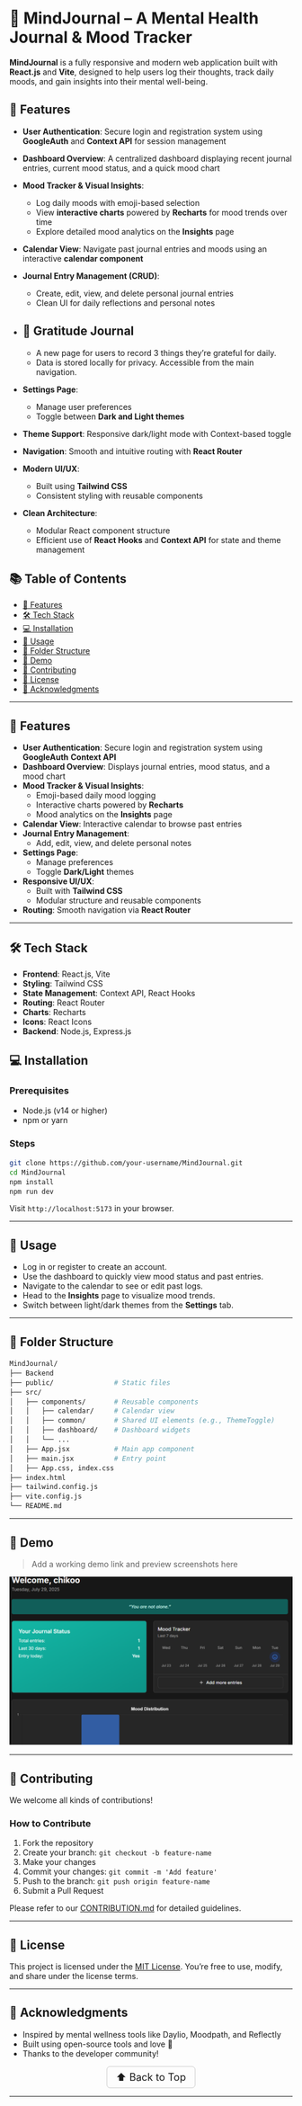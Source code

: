 # 🧠 MindJournal – A Mental Health Journal & Mood Tracker

**MindJournal** is a fully responsive and modern web application built with **React.js** and **Vite**, designed to help users log their thoughts, track daily moods, and gain insights into their mental well-being.

## 🚀 Features

- **User Authentication**: Secure login and registration system using **GoogleAuth** and **Context API** for session management  
- **Dashboard Overview**: A centralized dashboard displaying recent journal entries, current mood status, and a quick mood chart  
- **Mood Tracker & Visual Insights**:
  - Log daily moods with emoji-based selection  
  - View **interactive charts** powered by **Recharts** for mood trends over time  
  - Explore detailed mood analytics on the **Insights** page  
- **Calendar View**: Navigate past journal entries and moods using an interactive **calendar component**  
- **Journal Entry Management (CRUD)**:
  - Create, edit, view, and delete personal journal entries  
  - Clean UI for daily reflections and personal notes
- ## 🙏 Gratitude Journal
  - A new page for users to record 3 things they’re grateful for daily. 
  - Data is stored locally for privacy. Accessible from the main navigation.
  
- **Settings Page**:
  - Manage user preferences  
  - Toggle between **Dark and Light themes**  
- **Theme Support**: Responsive dark/light mode with Context-based toggle  
- **Navigation**: Smooth and intuitive routing with **React Router**  
- **Modern UI/UX**:
  - Built using **Tailwind CSS**  
  - Consistent styling with reusable components  
- **Clean Architecture**:
  - Modular React component structure  
  - Efficient use of **React Hooks** and **Context API** for state and theme management



## 📚 Table of Contents

- [🚀 Features](#-features)
- [🛠️ Tech Stack](#️-tech-stack)
- [💻 Installation](#-installation)
- [📖 Usage](#-usage)
- [📁 Folder Structure](#-folder-structure)
- [📸 Demo](#-demo)
- [🤝 Contributing](#-contributing)
- [📄 License](#-license)
- [🙏 Acknowledgments](#-acknowledgments)

---

## 🚀 Features

- **User Authentication**: Secure login and registration system using **GoogleAuth** **Context API**
- **Dashboard Overview**: Displays journal entries, mood status, and a mood chart
- **Mood Tracker & Visual Insights**:
  - Emoji-based daily mood logging  
  - Interactive charts powered by **Recharts**
  - Mood analytics on the **Insights** page  
- **Calendar View**: Interactive calendar to browse past entries
- **Journal Entry Management**:
  - Add, edit, view, and delete personal notes  
- **Settings Page**:
  - Manage preferences  
  - Toggle **Dark/Light** themes  
- **Responsive UI/UX**:
  - Built with **Tailwind CSS**  
  - Modular structure and reusable components  
- **Routing**: Smooth navigation via **React Router**


---

## 🛠️ Tech Stack


- **Frontend**: React.js, Vite  
- **Styling**: Tailwind CSS  
- **State Management**: Context API, React Hooks  
- **Routing**: React Router  
- **Charts**: Recharts  
- **Icons**: React Icons
- **Backend**: Node.js, Express.js


## 💻 Installation

### Prerequisites

- Node.js (v14 or higher)
- npm or yarn

### Steps

```bash
git clone https://github.com/your-username/MindJournal.git
cd MindJournal
npm install
npm run dev
````

Visit `http://localhost:5173` in your browser.

---

## 📖 Usage

* Log in or register to create an account.
* Use the dashboard to quickly view mood status and past entries.
* Navigate to the calendar to see or edit past logs.
* Head to the **Insights** page to visualize mood trends.
* Switch between light/dark themes from the **Settings** tab.

---

## 📁 Folder Structure

```bash
MindJournal/
├── Backend
├── public/               # Static files
├── src/
│   ├── components/       # Reusable components
│   │   ├── calendar/     # Calendar view
│   │   ├── common/       # Shared UI elements (e.g., ThemeToggle)
│   │   ├── dashboard/    # Dashboard widgets
│   │   └── ...           
│   ├── App.jsx           # Main app component
│   ├── main.jsx          # Entry point
│   ├── App.css, index.css
├── index.html
├── tailwind.config.js
├── vite.config.js
└── README.md
```

---

## 📸 Demo

> Add a working demo link and preview screenshots here

![App Preview](public/demo-screenshot.png.png)


---

## 🤝 Contributing

We welcome all kinds of contributions!

### How to Contribute

1. Fork the repository
2. Create your branch: `git checkout -b feature-name`
3. Make your changes
4. Commit your changes: `git commit -m 'Add feature'`
5. Push to the branch: `git push origin feature-name`
6. Submit a Pull Request

Please refer to our [CONTRIBUTION.md](CONTRIBUTION.md) for detailed guidelines.


---

## 📄 License

This project is licensed under the [MIT License](LICENSE).
You’re free to use, modify, and share under the license terms.

---

## 🙏 Acknowledgments

* Inspired by mental wellness tools like Daylio, Moodpath, and Reflectly
* Built using open-source tools and love 💖
* Thanks to the developer community!

<p align="center">
  <a href="#top" style="font-size: 18px; padding: 8px 16px; display: inline-block; border: 1px solid #ccc; border-radius: 6px; text-decoration: none;">
    ⬆️ Back to Top
  </a>
</p>


---
